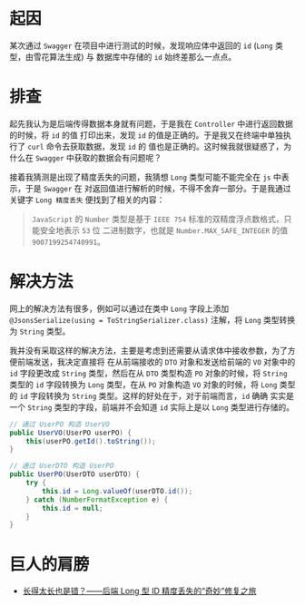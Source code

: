 # 起因
某次通过 `Swagger` 在项目中进行测试的时候，发现响应体中返回的 `id` (`Long` 类型，由雪花算法生成) 与
数据库中存储的 `id` 始终差那么一点点。

# 排查
起先我认为是后端传得数据本身就有问题，于是我在 `Controller` 中进行返回数据的时候，将 `id` 的值
打印出来，发现 `id` 的值是正确的。于是我又在终端中单独执行了 `curl` 命令去获取数据，发现 `id` 的
值也是正确的。这时候我就很疑惑了，为什么在 `Swagger` 中获取的数据会有问题呢？

接着我猜测是出现了精度丢失的问题，我猜想 `Long` 类型可能不能完全在 `js` 中表示，于是 `Swagger` 在
对返回值进行解析的时候，不得不舍弃一部分。于是我通过关键字 `Long 精度丢失` 便找到了相关的内容：
> `JavaScript` 的 `Number` 类型是基于 `IEEE 754` 标准的双精度浮点数格式，只能安全地表示 `53` 位
二进制数字，也就是 `Number.MAX_SAFE_INTEGER` 的值 `9007199254740991`。

# 解决方法
网上的解决方法有很多，例如可以通过在类中 `Long` 字段上添加
`@JsonsSerialize(using = ToStringSerializer.class)` 注解，将 `Long` 类型转换为 `String` 类型。

我并没有采取这样的解决方法，主要是考虑到还需要从请求体中接收参数，为了方便前端发送，我决定直接将
在从前端接收的 `DTO` 对象和发送给前端的 `VO` 对象中的 `id` 字段更改成 `String` 类型，然后在从 `DTO`
类型构造 `PO` 对象的时候，将 `String` 类型的 `id` 字段转换为 `Long` 类型，在从 `PO` 对象构造 `VO`
对象的时候，将 `Long` 类型的 `id` 字段转换为 `String` 类型。这样的好处在于，对于前端而言，`id` 确确
实实是一个 `String` 类型的字段，前端并不会知道 `id` 实际上是以 `Long` 类型进行存储的。

```java
// 通过 UserPO 构造 UserVO
public UserVO(UserPO userPO) {
    this(userPO.getId().toString());
}

// 通过 UserDTO 构造 UserPO
public UserPO(UserDTO userDTO) {
    try {
        this.id = Long.valueOf(userDTO.id());
    } catch (NumberFormatException e) {
        this.id = null;
    }
}
```

# 巨人的肩膀
* [长得太长也是错？——后端 Long 型 ID 精度丢失的“奇妙”修复之旅](https://cloud.tencent.com/developer/article/2445079)
